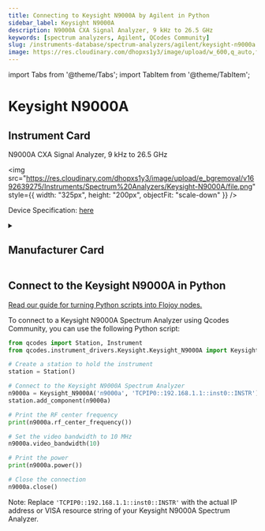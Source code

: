 ```yaml
---
title: Connecting to Keysight N9000A by Agilent in Python
sidebar_label: Keysight N9000A
description: N9000A CXA Signal Analyzer, 9 kHz to 26.5 GHz
keywords: [spectrum analyzers, Agilent, QCodes Community]
slug: /instruments-database/spectrum-analyzers/agilent/keysight-n9000a
image: https://res.cloudinary.com/dhopxs1y3/image/upload/w_600,q_auto,f_auto/e_bgremoval/v1692639275/Instruments/Spectrum%20Analyzers/Keysight-N9000A/file.jpg
---
```


import Tabs from '@theme/Tabs';
import TabItem from '@theme/TabItem';

# Keysight N9000A

## Instrument Card

<div className="flex">

<div>

N9000A CXA Signal Analyzer, 9 kHz to 26.5 GHz

</div>

<img src="https://res.cloudinary.com/dhopxs1y3/image/upload/e_bgremoval/v1692639275/Instruments/Spectrum%20Analyzers/Keysight-N9000A/file.png" style={{ width: "325px", height: "200px", objectFit: "scale-down" }} />

</div>

<div className="flex text-center">

<p>Device Specification: <a target="\_blank" href="https://www.keysight.com/us/en/assets/7018-02222/data-sheets/5990-4327.pdf">here</a></p>

</div>

<details style={{ marginTop: "15px"}}>
<summary><h2>Manufacturer Card</h2></summary>

<img src="https://res.cloudinary.com/dhopxs1y3/image/upload/v1692126006/Instruments/Vendor%20Logos/Agilent.png" style={{ width: "100%", height: "170px",objectFit: "scale-down" }} />

Keysight Technologies, or Keysight, is an American company that manufactures electronics test and measurement equipment and software.

<ul>
  <li>Headquarters: USA</li>
  <li>Yearly Revenue (millions, USD): 5420.0</li>
  <li>Vendor Website: <a href="https://www.keysight.com/us/en/home.html">here</a></li>
</ul>
</details>

## Connect to the Keysight N9000A in Python

[Read our guide for turning Python scripts into Flojoy nodes.](https://docs.flojoy.ai/custom-nodes/creating-custom-node/)
<Tabs>
<TabItem value="QCodes Community" label="QCodes Community">

To connect to a Keysight N9000A Spectrum Analyzer using Qcodes Community, you can use the following Python script:

```python
from qcodes import Station, Instrument
from qcodes.instrument_drivers.Keysight.Keysight_N9000A import Keysight_N9000A

# Create a station to hold the instrument
station = Station()

# Connect to the Keysight N9000A Spectrum Analyzer
n9000a = Keysight_N9000A('n9000a', 'TCPIP0::192.168.1.1::inst0::INSTR')
station.add_component(n9000a)

# Print the RF center frequency
print(n9000a.rf_center_frequency())

# Set the video bandwidth to 10 MHz
n9000a.video_bandwidth(10)

# Print the power
print(n9000a.power())

# Close the connection
n9000a.close()
```

Note: Replace `'TCPIP0::192.168.1.1::inst0::INSTR'` with the actual IP address or VISA resource string of your Keysight N9000A Spectrum Analyzer.

</TabItem>
</Tabs>